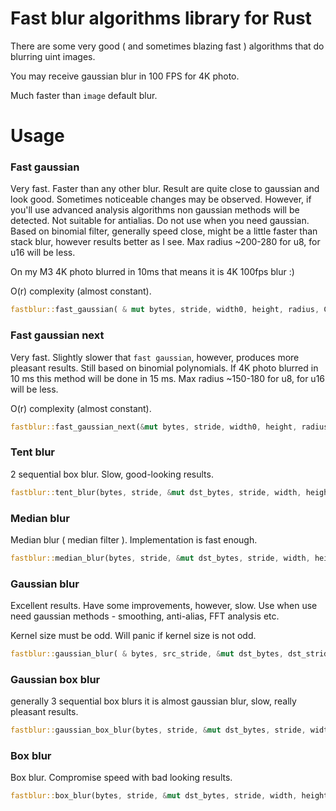 # Fast blur algorithms library for Rust

There are some very good ( and sometimes blazing fast ) algorithms that do blurring uint images.

You may receive gaussian blur in 100 FPS for 4K photo.

Much faster than `image` default blur.

# Usage

### Fast gaussian

Very fast. Faster than any other blur. Result are quite close to gaussian and look good. Sometimes noticeable changes
may be
observed. However, if you'll use advanced analysis algorithms non gaussian methods will be detected. Not suitable for
antialias.
Do not use when you need gaussian. Based on binomial filter, generally speed close, might be a little faster than stack
blur, however results better as I see. Max radius ~200-280 for u8, for u16 will be less.

On my M3 4K photo blurred in 10ms that means it is 4K 100fps blur :)

O(r) complexity (almost constant).

```rust
fastblur::fast_gaussian( & mut bytes, stride, width0, height, radius, Channels3);
```

### Fast gaussian next

Very fast. Slightly slower that `fast gaussian`, however, produces more pleasant results. Still based on binomial polynomials.
If 4K photo blurred in 10 ms this method will be done in 15 ms. Max radius ~150-180 for u8, for u16 will be less.

O(r) complexity (almost constant).

```rust
fastblur::fast_gaussian_next(&mut bytes, stride, width0, height, radius, FastBlurChannels::Channels3);
```

### Tent blur

2 sequential box blur. Slow, good-looking results.

```rust
fastblur::tent_blur(bytes, stride, &mut dst_bytes, stride, width, height, radius, FastBlurChannels::Channels3);
```

### Median blur

Median blur ( median filter ). Implementation is fast enough.

```rust
fastblur::median_blur(bytes, stride, &mut dst_bytes, stride, width, height, radius, FastBlurChannels::Channels3);
```

### Gaussian blur

Excellent results. Have some improvements, however, slow. Use when use need gaussian methods - smoothing, anti-alias,
FFT analysis etc.

Kernel size must be odd. Will panic if kernel size is not odd.

```rust
fastblur::gaussian_blur( & bytes, src_stride, &mut dst_bytes, dst_stride, width, height, kernel_size, sigma, FastBlurChannels::Channels3);
```

### Gaussian box blur

generally 3 sequential box blurs it is almost gaussian blur, slow, really pleasant results.

```rust
fastblur::gaussian_box_blur(bytes, stride, &mut dst_bytes, stride, width, height, radius, FastBlurChannels::Channels3);
```

### Box blur

Box blur. Compromise speed with bad looking results.

```rust
fastblur::box_blur(bytes, stride, &mut dst_bytes, stride, width, height, radius, FastBlurChannels::Channels3);
```
